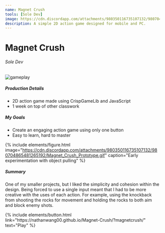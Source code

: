 ```yaml
---
name: Magnet Crush
tools: [Sole Dev]
image: https://cdn.discordapp.com/attachments/980350116735107132/980704976391270400/Magnet_Crush.gif
description: A simple 2D action game designed for mobile and PC.
---
```


# Magnet Crush
###### Sole Dev

![gameplay](https://cdn.discordapp.com/attachments/980350116735107132/980704865271574558/Magnet_Crush_2.gif)

##### Production Details
+ 2D action game made using CrispGameLib and JavaScript
+ 1 week on top of other classwork

##### My Goals
+ Create an engaging action game using only one button
+ Easy to learn, hard to master

{% include elements/figure.html image="https://cdn.discordapp.com/attachments/980350116735107132/980704865481265192/Magnet_Crush_Prototype.gif" caption="Early experimentation with object pulling" %}

##### Summary
One of my smaller projects, but I liked the simplicity and cohesion within the design. Being forced to use a single input meant that I had to be more creative with the uses of each action. For example, using the knockback from shooting the rocks for movement and holding the rocks to both aim and block enemy shots.

<p class="text-center">
{% include elements/button.html link="https://nathanwang00.github.io/Magnet-Crush/?magnetcrush/" text="Play" %}
</p>